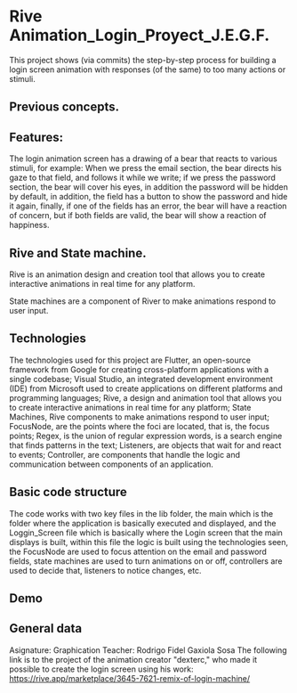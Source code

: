 # Rive Animation_Login_Proyect_J.E.G.F.

This project shows (via commits) the step-by-step process for building a login screen animation with responses (of the same) to too many actions or stimuli.

## Previous concepts.

## Features:
The login animation screen has a drawing of a bear that reacts to various stimuli, for example: When we press the email section, the bear directs his gaze to that field, and follows it while we write; if we press the password section, the bear will cover his eyes, in addition the password will be hidden by default, in addition, the field has a button to show the password and hide it again, finally, if one of the fields has an error, the bear will have a reaction of concern, but if both fields are valid, the bear will show a reaction of happiness.

## Rive and State machine.

Rive is an animation design and creation tool that allows you to create interactive animations in real time for any platform.

State machines are a component of River to make animations respond to user input.


## Technologies
The technologies used for this project are Flutter, an open-source framework from Google for creating cross-platform applications with a single codebase; Visual Studio, an integrated development environment (IDE) from Microsoft used to create applications on different platforms and programming languages; Rive, a design and animation tool that allows you to create interactive animations in real time for any platform; State Machines, Rive components to make animations respond to user input; FocusNode, are the points where the foci are located, that is, the focus points; Regex, is the union of regular expression words, is a search engine that finds patterns in the text; Listeners, are objects that wait for and react to events; Controller, are components that handle the logic and communication between components of an application.

## Basic code structure

The code works with two key files in the lib folder, the main which is the folder where the application is basically executed and displayed, and the Loggin_Screen file which is basically where the Login screen that the main displays is built, within this file the logic is built using the technologies seen, the FocusNode are used to focus attention on the email and password fields, state machines are used to turn animations on or off, controllers are used to decide that, listeners to notice changes, etc.

## Demo


## General data
Asignature: Graphication
Teacher: Rodrigo Fidel Gaxiola Sosa
The following link is to the project of the animation creator "dexterc," who made it possible to create the login screen using his work:
https://rive.app/marketplace/3645-7621-remix-of-login-machine/ 


